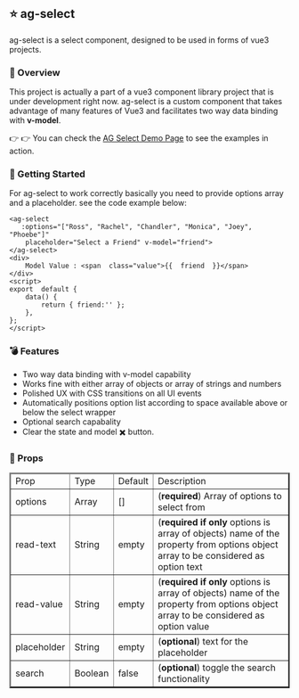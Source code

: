 ##  :star: ag-select

ag-select is a  select component, designed to be used in forms of vue3 projects.

### :eyes: Overview

This project is actually a part of a vue3 component library  project that is under development right now.
ag-select is a custom component that takes advantage of many features of Vue3 and facilitates two way data binding with 
**v-model**. 

:point_right: :point_right:  You can check the [AG Select Demo Page](https://arsendemirci.github.io/ag-select/) to see the examples in action.

### :gun: Getting Started

For ag-select to work correctly basically you need to provide options array and a placeholder. see the code example below:

```
<ag-select
   :options="["Ross", "Rachel", "Chandler", "Monica", "Joey", "Phoebe"]"
    placeholder="Select a Friend" v-model="friend">
</ag-select>
<div>
	Model Value : <span  class="value">{{  friend  }}</span>
</div>
<script>
export  default {
	data() {
		return { friend:'' };
	},
};
</script>
```

### :bomb: Features

- Two way data binding with v-model capability
- Works fine with either array of objects or array of strings and numbers
- Polished UX with CSS transitions on all UI events
- Automatically positions option list according to space available above or below the select wrapper
- Optional search capabality
- Clear the state and model :heavy_multiplication_x: button.

### :pill: Props

<table border="2">
	<thead>
		<tr>
			<td>Prop</td>
			<td>Type</td>
			<td>Default</td>
			<td>Description</td>
		</tr>
	</thead>
	<tbody>
		<tr>
	        <td>options</td><td>Array</td><td>[]</td><td>(<b>required</b>) Array of options to select from</td>
	    </tr>
	    <tr>
	        <td>read-text</td><td>String</td><td>empty</td><td>(<b>required if only</b>  options is array of objects)  name of the property from options object array to be considered as option text</td>
	    </tr>
	    <tr>
	        <td>read-value</td><td>String</td><td>empty</td><td>(<b>required if only</b>  options is array of objects)  name of the property from options object array to be considered as option value</td>
	    </tr>
	    <tr>
	        <td>placeholder</td><td>String</td><td>empty</td><td>(<b>optional</b>) text for the placeholder</td>
	    </tr>
	    <tr>
	        <td>search</td><td>Boolean</td><td>false</td><td>(<b>optional</b>) toggle the search functionality</td>
	    </tr>
	</tbody>
</table>